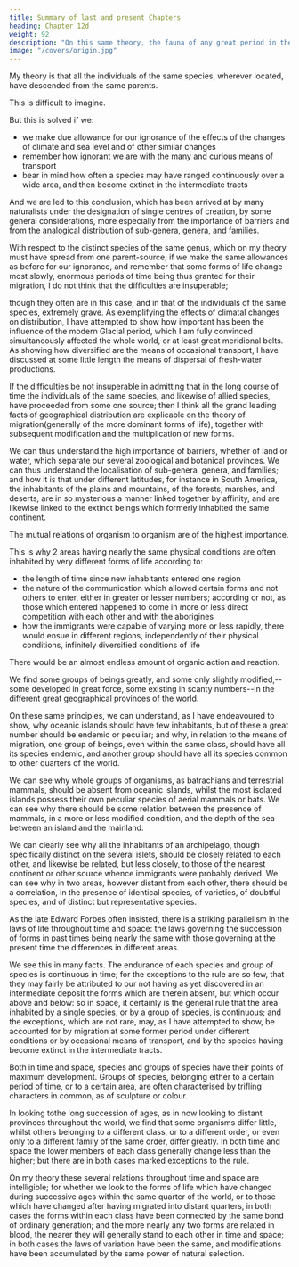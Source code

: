 ```yaml
---
title: Summary of last and present Chapters
heading: Chapter 12d
weight: 92
description: "On this same theory, the fauna of any great period in the earth's history will be intermediate in general character between that which preceded and that which succeeded it."
image: "/covers/origin.jpg"
---
```



My theory is that all the individuals of the same species, wherever located, have descended from the same parents.

This is difficult to imagine. 

But this is solved if we:
- we make due allowance for our ignorance of the effects of the changes of climate and sea level and of other similar changes
- remember how ignorant we are with the many and curious means of transport  <!-- a subject which has hardly ever been properly experimentised on;  -->
- bear in mind how often a species may have ranged continuously over a wide area, and then become extinct in the intermediate tracts

<!-- , which have certainly occurred within the recent period,  which may have occurred within the same period;  -->


And we are led to this conclusion, which has been arrived at by many naturalists under the designation of single centres of creation, by some general considerations, more especially from the importance of barriers and from the analogical distribution of sub-genera, genera, and families.


With respect to the distinct species of the same genus, which on my theory must have spread from one parent-source; if we make the same allowances as before for our ignorance, and remember that some forms of life change most slowly, enormous periods of time being thus granted for their migration, I do not think that the difficulties are insuperable; 

though they often are in this case, and in that of the individuals of the same species, extremely grave. As exemplifying the effects of climatal changes on distribution, I have attempted to show how important has been the influence of the modern Glacial period, which I am fully convinced simultaneously affected the whole world, or at least great meridional belts. As showing how diversified are the means of occasional transport, I have discussed at some little length the means of dispersal of fresh-water productions.

If the difficulties be not insuperable in admitting that in the long course of time the individuals of
the same species, and likewise of allied species, have proceeded from some one source; then I think
all the grand leading facts of geographical distribution are explicable on the theory of migration(generally of the more dominant forms of life), together with subsequent modification and the multiplication of new forms. 

We can thus understand the high importance of barriers, whether of land or water, which separate our several zoological and botanical provinces. We can thus understand the localisation of sub-genera, genera, and families; and how it is that under different latitudes, for instance in South America, the inhabitants of the plains and mountains, of the forests, marshes, and deserts, are in so mysterious a manner linked together by affinity, and are likewise linked to the extinct beings which formerly inhabited the same continent.

The mutual relations of organism to organism are of the highest importance.

This is why 2 areas having nearly the same physical conditions are often inhabited by very different forms of life according to:
- the length of time since new inhabitants entered one region
- the nature of the communication which allowed certain forms and not others to enter, either in greater or lesser numbers; according or not, as those which entered happened to come in more or less direct competition with each other and with the aborigines
- how the immigrants were capable of varying more or less rapidly, there would ensue in different regions, independently of their physical conditions, infinitely diversified conditions of life

There would be an almost endless amount of organic action and reaction. 

We find some groups of beings greatly, and some only slightly modified,--some developed in great force, some
existing in scanty numbers--in the different great geographical provinces of the world.

On these same principles, we can understand, as I have endeavoured to show, why oceanic islands should have few inhabitants, but of these a great number should be endemic or peculiar; and why, in relation to the means of migration, one group of beings, even within the same class, should have all its species endemic, and another group should have all its species common to other quarters of the world. 

We can see why whole groups of organisms, as batrachians and terrestrial mammals, should be absent from oceanic islands, whilst the most isolated islands possess their own peculiar species of aerial mammals or bats. We can see why there should be some relation between the presence of mammals, in a more or less modified condition, and the depth of the sea between an island and the mainland. 

We can clearly see why all the inhabitants of an archipelago, though specifically distinct on the several islets, should be closely related to each other, and likewise be related, but less closely, to those of the nearest continent or other source whence immigrants were probably derived. We can see why in two areas, however distant from each other, there should be a correlation, in the presence of identical species, of varieties, of doubtful species, and of distinct but representative species.

As the late Edward Forbes often insisted, there is a striking parallelism in the laws of life throughout time and space: the laws governing the succession of forms in past times being nearly the same with those governing at the present time the differences in different areas.

We see this in many facts. The endurance of each species and group of species is continuous in time; for the exceptions to the rule are so few, that they may fairly be attributed to our not having as yet discovered in an intermediate deposit the forms which are therein absent, but which occur above and below: so in space, it certainly is the general rule that the area inhabited by a single species, or by a group of species, is continuous; and the exceptions, which are not rare, may, as I have attempted to show, be accounted for by migration at some former period under different conditions or by occasional means of transport, and by the species having become extinct in the intermediate tracts.

Both in time and space, species and groups of species have their points of maximum development. Groups of species, belonging either to a certain period of time, or to a certain area, are often characterised by trifling characters in common, as of sculpture or colour. 

In looking tothe long succession of ages, as in now looking to distant provinces throughout the world, we find that some organisms differ little, whilst others belonging to a different class, or to a different order, or even only to a different family of the same order, differ greatly. In both time and space the lower members of each class generally change less than the higher; but there are in both cases marked exceptions to the rule.

On my theory these several relations throughout time and space are intelligible; for whether we look to the forms of life which have changed during successive ages within the same quarter of the world, or to those which have changed after having migrated into distant quarters, in both cases the forms within each class have been connected by the same bond of ordinary generation; and the more nearly any two forms are related in blood, the nearer they will generally stand to each other in time and space; in both cases the laws of variation have been the same, and modifications have been accumulated by the same power of natural selection.
